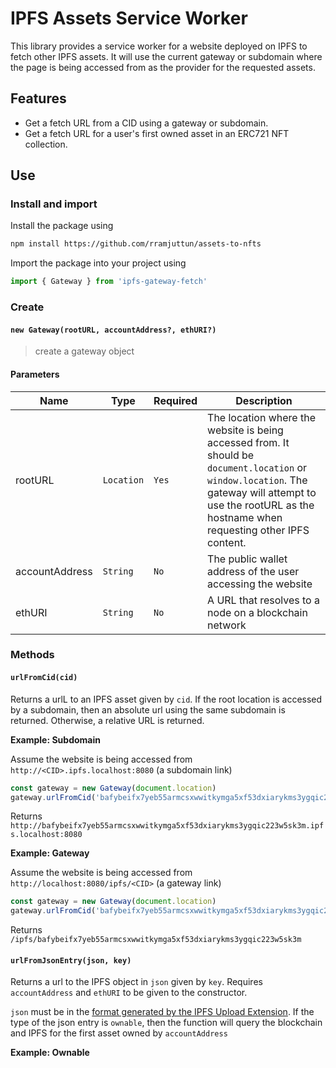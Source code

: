 # IPFS Assets Service Worker 

This library provides a service worker for a website deployed on IPFS to fetch other IPFS assets. It will use the current gateway or subdomain where the page is being accessed from as the provider for the requested assets. 

## Features
* Get a fetch URL from a CID using a gateway or subdomain.
* Get a fetch URL for a user's first owned asset in an ERC721 NFT collection.

## Use

### Install and import 
Install the package using 
```bash
npm install https://github.com/rramjuttun/assets-to-nfts
```

Import the package into your project using 
```js
import { Gateway } from 'ipfs-gateway-fetch'
```

### Create

#### `new Gateway(rootURL, accountAddress?, ethURI?)`

> create a gateway object

#### Parameters

| Name     | Type                                                                 | Required                                          | Description                                                                                                    |
| -------- | -------------------------------------------------------------------- | ------------------------------------------------ | -------------------------------------------------------------------------------------------------------------- |
| rootURL      | `Location`                                     | `Yes`                 | The location where the website is being accessed from. It should be `document.location` or `window.location`. The gateway will attempt to use the rootURL as the hostname when requesting other IPFS content.  |
| accountAddress | `String`                                                             | `No`                                         | The public wallet address of the user accessing the website                                                             |
| ethURI     | `String`                                                             | `No`                                    | A URL that resolves to a node on a blockchain network                                                                 |                                             |

### Methods
#### `urlFromCid(cid)`
Returns a urlL to an IPFS asset given by `cid`. If the root location is accessed by a subdomain, then an absolute url using the same subdomain is returned. Otherwise, a relative URL is returned.  

**Example: Subdomain** 

Assume the website is being accessed from `http://<CID>.ipfs.localhost:8080` (a subdomain link)
```js
const gateway = new Gateway(document.location)
gateway.urlFromCid('bafybeifx7yeb55armcsxwwitkymga5xf53dxiarykms3ygqic223w5sk3m')
```
Returns `http://bafybeifx7yeb55armcsxwwitkymga5xf53dxiarykms3ygqic223w5sk3m.ipfs.localhost:8080`

**Example: Gateway** 

Assume the website is being accessed from `http://localhost:8080/ipfs/<CID>` (a gateway link)
```js
const gateway = new Gateway(document.location)
gateway.urlFromCid('bafybeifx7yeb55armcsxwwitkymga5xf53dxiarykms3ygqic223w5sk3m')
```
Returns `/ipfs/bafybeifx7yeb55armcsxwwitkymga5xf53dxiarykms3ygqic223w5sk3m`

#### `urlFromJsonEntry(json, key)`
Returns a url to the IPFS object in `json` given by `key`. Requires `accountAddress` and `ethURI` to be given to the constructor.   

`json` must be in the [format generated by the IPFS Upload Extension](https://github.com/rramjuttun/vscode-asset-converter#extension-commands). If the type of the json entry is `ownable`, then the function will query the blockchain and IPFS for the first asset owned by `accountAddress` 

**Example: Ownable**


